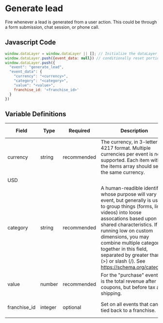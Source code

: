 # Generate lead

Fire whenever a lead is generated from a user action. This could be through a form submission, chat session, or phone call.

## Javascript Code
```js
window.dataLayer = window.dataLayer || []; // Initialize the dataLayer variable to avoid JS errors
window.dataLayer.push({event_data: null}) // conditionally reset portions of DL 
window.dataLayer.push({
  "event": "generate_lead",
  "event_data": {
    "currency": "<currency>",
    "category": "<category>",
    "value": "<value>",
    franchise_id: '<franchise_id>'
  }
})
```

## Variable Definitions
|Field|Type|Required|Description|Example|Pattern|Min Length|Max Length|Minimum|Maximum|Multiple Of|
| --- | --- | --- | --- | --- | --- | --- | --- | --- | --- | --- |
|currency|string|recommended|The currency, in 3-letter ISO 4217 format. Multiple currencies per event is not supported. Each item within the items array should set the same currency.
|USD|
|category|string|recommended|A human-readible identifier whose purpose will vary by event, but generally is used to group things (forms, links, videos) into loose assocations based upon shared characteristics. If running low on custom dimensions, you may combine multiple categories together in this field, separated by greater than (>) or slash (/). See https://schema.org/category.|qualified|
|value|number|recommended|For the "purchase" event this is the total revenue after coupons, but before tax and shipping.|100|
|franchise_id|integer|optional|Set on all events that can be tied back to a franchise.|143, 576, 1134|
